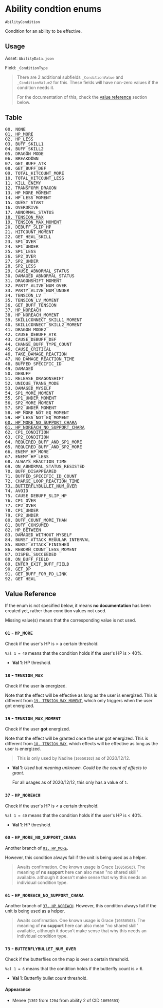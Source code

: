 # Ability condtion enums

`AbilityCondition`

Condition for an ability to be effective.

## Usage

Asset: `AbilityData.json`

Field: `_ConditionType`

> There are 2 additional subfields `_ConditionValue` and `_ConditionValue2` for this.
> These fields will have non-zero values if the condition needs it.
>
> For the documentation of this, check the [value reference](#value-reference) section below.

## Table

<pre>
00. NONE
<a href="#01---hp_more">01. HP_MORE</a>
02. HP_LESS
03. BUFF_SKILL1
04. BUFF_SKILL2
05. DRAGON_MODE
06. BREAKDOWN
07. GET_BUFF_ATK
08. GET_BUFF_DEF
09. TOTAL_HITCOUNT_MORE
10. TOTAL_HITCOUNT_LESS
11. KILL_ENEMY
12. TRANSFORM_DRAGON
13. HP_MORE_MOMENT
14. HP_LESS_MOMENT
15. QUEST_START
16. OVERDRIVE
17. ABNORMAL_STATUS
<a href="#18---tension_max">18. TENSION_MAX</a>
<a href="#19---tension_max_moment">19. TENSION_MAX_MOMENT</a>
20. DEBUFF_SLIP_HP
21. HITCOUNT_MOMENT
22. GET_HEAL_SKILL
23. SP1_OVER
24. SP1_UNDER
25. SP1_LESS
26. SP2_OVER
27. SP2_UNDER
28. SP2_LESS
29. CAUSE_ABNORMAL_STATUS
30. DAMAGED_ABNORMAL_STATUS
31. DRAGONSHIFT_MOMENT
32. PARTY_ALIVE_NUM_OVER
33. PARTY_ALIVE_NUM_UNDER
34. TENSION_LV
35. TENSION_LV_MOMENT
36. GET_BUFF_TENSION
<a href="#37---hp_noreach">37. HP_NOREACH</a>
38. HP_NOREACH_MOMENT
39. SKILLCONNECT_SKILL1_MOMENT
40. SKILLCONNECT_SKILL2_MOMENT
41. DRAGON_MODE2
42. CAUSE_DEBUFF_ATK
43. CAUSE_DEBUFF_DEF
44. CHANGE_BUFF_TYPE_COUNT
45. CAUSE_CRITICAL
46. TAKE_DAMAGE_REACTION
47. NO_DAMAGE_REACTION_TIME
48. BUFFED_SPECIFIC_ID
49. DAMAGED
50. DEBUFF
51. RELEASE_DRAGONSHIFT
52. UNIQUE_TRANS_MODE
53. DAMAGED_MYSELF
54. SP1_MORE_MOMENT
55. SP1_UNDER_MOMENT
56. SP2_MORE_MOMENT
57. SP2_UNDER_MOMENT
58. HP_MORE_NOT_EQ_MOMENT
59. HP_LESS_NOT_EQ_MOMENT
<a href="#60---hp_more_no_support_chara">60. HP_MORE_NO_SUPPORT_CHARA</a>
<a href="#61---hp_noreach_no_support_chara">61. HP_NOREACH_NO_SUPPORT_CHARA</a>
62. CP1_CONDITION
63. CP2_CONDITION
64. REQUIRED_BUFF_AND_SP1_MORE
65. REQUIRED_BUFF_AND_SP2_MORE
66. ENEMY_HP_MORE
67. ENEMY_HP_LESS
68. ALWAYS_REACTION_TIME
69. ON_ABNORMAL_STATUS_RESISTED
70. BUFF_DISAPPEARED
71. BUFFED_SPECIFIC_ID_COUNT
72. CHARGE_LOOP_REACTION_TIME
<a href="#73---butterflybullet_num_over">73. BUTTERFLYBULLET_NUM_OVER</a>
74. AVOID
75. CAUSE_DEBUFF_SLIP_HP
76. CP1_OVER
77. CP2_OVER
78. CP1_UNDER
79. CP2_UNDER
80. BUFF_COUNT_MORE_THAN
81. BUFF_CONSUMED
82. HP_BETWEEN
83. DAMAGED_WITHOUT_MYSELF
84. BURST_ATTACK_REGULAR_INTERVAL
85. BURST_ATTACK_FINISHED
86. REBORN_COUNT_LESS_MOMENT
87. DISPEL_SUCCEEDED
88. ON_BUFF_FIELD
89. ENTER_EXIT_BUFF_FIELD
90. GET_DP
91. GET_BUFF_FOR_PD_LINK
92. GET_HEAL
</pre>

## Value Reference

If the enum is not specified below, it means **no documentation** has been created yet, rather than condition values
not used.

Missing value(s) means that the corresponding value is not used.


### `01` - `HP_MORE`

Check if the user's HP is > a certain threshold.

`Val 1 = 40` means that the condition holds if the user's HP is > 40%.

- **Val 1**: HP threshold.

### `18` - `TENSION_MAX`

Check if the user **is** energized.

Note that the effect will be effective as long as the user is energized. This is different
from [`19. TENSION_MAX_MOMENT`](#19---tension_max_moment), which only triggers when the user got energized.

### `19` - `TENSION_MAX_MOMENT`

Check if the user **got** energized.

Note that the effect will be granted once the user got energized. This is different
from [`18. TENSION_MAX`](#18---tension_max), which effects will be effective as long as the user is energized.

> This is only used by Nadine (`10550102`) as of 2020/12/12.

- **Val 1**: *Used but meaning unknown. Could be the count of effects to grant.*

  For all usages as of 2020/12/12, this only has a value of `1`.

### `37` - `HP_NOREACH`

Check if the user's HP is < a certain threshold.

`Val 1 = 40` means that the condition holds if the user's HP is < 40%.

- **Val 1**: HP threshold.

### `60` - `HP_MORE_NO_SUPPORT_CHARA`

Another branch of [`01. HP_MORE`](#01---hp_more).

However, this condition always fail if the unit is being used as a helper.

> Awaits confirmation. One known usage is Grace (`10850503`).
> The meaning of **no support** here can also mean "no shared skill" available.
> although it doesn't make sense that why this needs an individual condition type.

### `61` - `HP_NOREACH_NO_SUPPORT_CHARA`

Another branch of [`37. HP_NOREACH`](#37---hp_noreach). However, this condition always fail if the unit is being used
as a helper.

> Awaits confirmation. One known usage is Grace (`10850503`).
> The meaning of **no support** here can also mean "no shared skill" available,
> although it doesn't make sense that why this needs an individual condition type.

### `73` - `BUTTERFLYBULLET_NUM_OVER`

Check if the butterflies on the map is over a certain threshold.

`Val 1 = 6` means that the condition holds if the butterfly count is > 6.

- **Val 1**: Butterfly bullet count threshold.

#### Appearance

- Menee (`1302` from `1204` from ability 2 of CID `10650303`)
